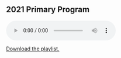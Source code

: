 ## 2021 Primary Program

<audio controls>
<source src="https://raw.githubusercontent.com/drhyrum/2021-primary-program/main/playlist.m3u" type="audio/mpegURL"/>
    Sorry, your browser doesn't support html!
</audio>


<a href="https://raw.githubusercontent.com/drhyrum/2021-primary-program/main/playlist.m3u" download>Download the playlist.</a>
